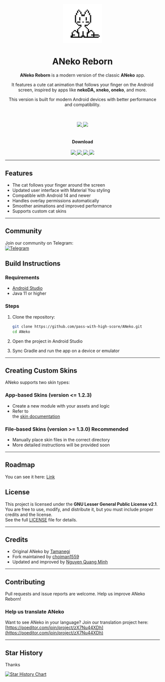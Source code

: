 <div align="center">      
  <img src="fastlane/metadata/android/en-US/images/icon.png" width="128" height="128">
  <h1>ANeko Reborn</h1>
  <p><strong>ANeko Reborn</strong> is a modern version of the classic <strong>ANeko</strong> app.</p>
<p>It features a cute cat animation that follows your finger on the Android screen, inspired by apps like <strong>nekoDA, xneko, oneko</strong>, and more.</p>
<p>This version is built for modern Android devices with better performance and compatibility.</p>
  <br><br>
  <a href="https://github.com/pass-with-high-score/ANeko/releases">
    <img src="https://img.shields.io/github/v/release/pass-with-high-score/ANeko">
  </a>
  <a href="https://github.com/pass-with-high-score/ANeko/releases">
    <img src="https://img.shields.io/github/downloads/pass-with-high-score/ANeko/total">
  </a>
  <br><br>
  <h4>Download</h4>
  <a href="https://play.google.com/store/apps/details?id=org.nqmgaming.aneko">
    <img src="https://play.google.com/intl/en_us/badges/static/images/badges/en_badge_web_generic.png" height="80">
  </a>
  <a href="https://github.com/pass-with-high-score/ANeko/releases">
    <img src="https://raw.githubusercontent.com/NeoApplications/Neo-Backup/034b226cea5c1b30eb4f6a6f313e4dadcbb0ece4/badge_github.png" height="80">
  </a>
  <a href="https://www.openapk.net/vi/aneko/org.nqmgaming.aneko/">
    <img src="https://www.openapk.net/images/openapk-badge.png" height="80">
  </a>
  <a href="https://f-droid.org/en/packages/org.nqmgaming.aneko/">
    <img src="https://fdroid.gitlab.io/artwork/badge/get-it-on.png" height="80">
  </a>
  </a>
</div> 

---  

## Features

* The cat follows your finger around the screen
* Updated user interface with Material You styling
* Compatible with Android 14 and newer
* Handles overlay permissions automatically
* Smoother animations and improved performance
* Supports custom cat skins

---  

## Community

Join our community on Telegram:  
[![Telegram](https://img.shields.io/badge/Telegram-Join%20Group-blue?logo=telegram)](https://t.me/aneko_community)

## Build Instructions

### Requirements

* [Android Studio](https://developer.android.com/studio)
* Java 11 or higher

### Steps

1. Clone the repository:
   ```bash
   git clone https://github.com/pass-with-high-score/ANeko.git 
   cd ANeko 
   ```
2. Open the project in Android Studio

3. Sync Gradle and run the app on a device or emulator

---  

## Creating Custom Skins

ANeko supports two skin types:

### App-based Skins (version <= 1.2.3)

* Create a new module with your assets and logic
* Refer to  
  the [skin documentation](http://www.tamanegi.org/prog/android-apps/aneko-skin.html#create-skin)

### File-based Skins (version >= 1.3.0) Recommended

* Manually place skin files in the correct directory
* More detailed instructions will be provided soon

---  

## Roadmap
You can see it here: [Link](https://github.com/pass-with-high-score/ANeko/discussions/35#discussion-8397935)

## License

This project is licensed under the **GNU Lesser General Public License v2.1**.  
You are free to use, modify, and distribute it, but you must include proper credits and the
license.  
See the full [LICENSE](LICENSE) file for details.
  
---  

## Credits

* Original ANeko by [Tamanegi](https://github.com/lllllT)
* Fork maintained by [choiman1559](https://github.com/choiman1559/ANeko)
* Updated and improved by [Nguyen Quang Minh](https://github.com/nqmgaming)

---  

## Contributing

Pull requests and issue reports are welcome.
Help us improve ANeko Reborn!

### Help us translate ANeko

Want to see ANeko in your language?
Join our translation project here: [https://poeditor.com/join/project/zX7Nu44XDh](https://poeditor.com/join/project/zX7Nu44XDh)

---

## Star History
Thanks


[![Star History Chart](https://api.star-history.com/svg?repos=pass-with-high-score/ANeko&type=Date)](https://www.star-history.com/#pass-with-high-score/ANeko&Date)
